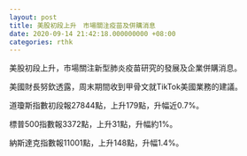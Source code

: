 ```yaml
---
layout: post
title: 美股初段上升　市場關注疫苗及併購消息
date: 2020-09-14 21:42:18.000000000 +08:00
categories: rthk
---
```


美股初段上升，市場關注新型肺炎疫苗研究的發展及企業併購消息。

美國財長努欽透露，周末期間收到甲骨文就TikTok美國業務的建議。

道瓊斯指數初段報27844點，上升179點，升幅近0.7%。

標普500指數報3372點，上升31點，升幅約1%。

納斯達克指數報11001點，上升148點，升幅1.4%。

